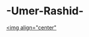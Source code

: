# -Umer-Rashid-
<a href="https://instagram.com/its_umer.kun_private" target="blank"><img align="center"
